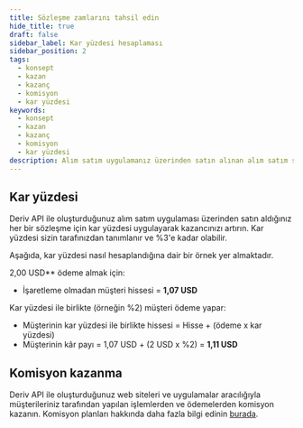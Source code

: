 ```yaml
---
title: Sözleşme zamlarını tahsil edin
hide_title: true
draft: false
sidebar_label: Kar yüzdesi hesaplaması
sidebar_position: 2
tags:
  - konsept
  - kazan
  - kazanç
  - komisyon
  - kar yüzdesi
keywords:
  - konsept
  - kazan
  - kazanç
  - komisyon
  - kar yüzdesi
description: Alım satım uygulamanız üzerinden satın alınan alım satım sözleşmelerinden nasıl ücret alacağınızı öğrenin.
---
```


## Kar yüzdesi

Deriv API ile oluşturduğunuz alım satım uygulaması üzerinden satın aldığınız her bir sözleşme için kar yüzdesi uygulayarak kazancınızı artırın. Kar yüzdesi sizin tarafınızdan tanımlanır ve %3'e kadar olabilir.

Aşağıda, kar yüzdesi nasıl hesaplandığına dair bir örnek yer almaktadır.

2,00 USD\*\* ödeme almak için:

- İşaretleme olmadan müşteri hissesi = **1,07 USD**

Kar yüzdesi ile birlikte (örneğin %2) müşteri ödeme yapar:

- Müşterinin kar yüzdesi ile birlikte hissesi = Hisse + (ödeme x kar yüzdesi)
- Müşterinin kâr payı = 1,07 USD + (2 USD x %2) = **1,11 USD**

## Komisyon kazanma

Deriv API ile oluşturduğunuz web siteleri ve uygulamalar aracılığıyla müşterileriniz tarafından yapılan işlemlerden ve ödemelerden komisyon kazanın. Komisyon planları hakkında daha fazla bilgi edinin [burada](https://www.deriv.com/partners/affiliate-ib).
